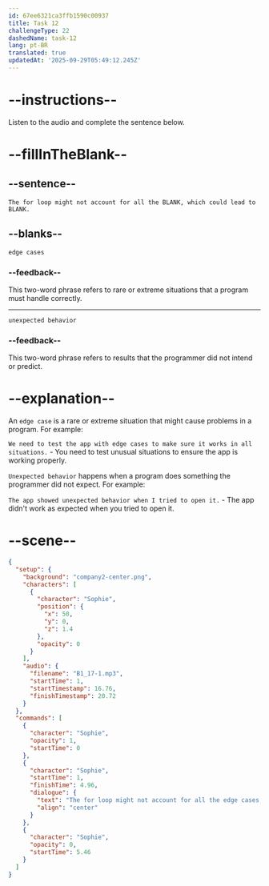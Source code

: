 ```yaml
---
id: 67ee6321ca3ffb1590c00937
title: Task 12
challengeType: 22
dashedName: task-12
lang: pt-BR
translated: true
updatedAt: '2025-09-29T05:49:12.245Z'
---
```


<!-- (audio) Sophie: The for loop might not account for all the edge cases, which could lead to unexpected behavior. -->

# --instructions--

Listen to the audio and complete the sentence below.

# --fillInTheBlank--

## --sentence--

`The for loop might not account for all the BLANK, which could lead to BLANK.`

## --blanks--

`edge cases`

### --feedback--

This two-word phrase refers to rare or extreme situations that a program must handle correctly.

---

`unexpected behavior`

### --feedback--

This two-word phrase refers to results that the programmer did not intend or predict.

# --explanation--

An `edge case` is a rare or extreme situation that might cause problems in a program. For example:

`We need to test the app with edge cases to make sure it works in all situations.` - You need to test unusual situations to ensure the app is working properly.

`Unexpected behavior` happens when a program does something the programmer did not expect. For example:

`The app showed unexpected behavior when I tried to open it.` - The app didn't work as expected when you tried to open it.

# --scene--

```json
{
  "setup": {
    "background": "company2-center.png",
    "characters": [
      {
        "character": "Sophie",
        "position": {
          "x": 50,
          "y": 0,
          "z": 1.4
        },
        "opacity": 0
      }
    ],
    "audio": {
      "filename": "B1_17-1.mp3",
      "startTime": 1,
      "startTimestamp": 16.76,
      "finishTimestamp": 20.72
    }
  },
  "commands": [
    {
      "character": "Sophie",
      "opacity": 1,
      "startTime": 0
    },
    {
      "character": "Sophie",
      "startTime": 1,
      "finishTime": 4.96,
      "dialogue": {
        "text": "The for loop might not account for all the edge cases, which could lead to unexpected behavior.",
        "align": "center"
      }
    },
    {
      "character": "Sophie",
      "opacity": 0,
      "startTime": 5.46
    }
  ]
}
```
